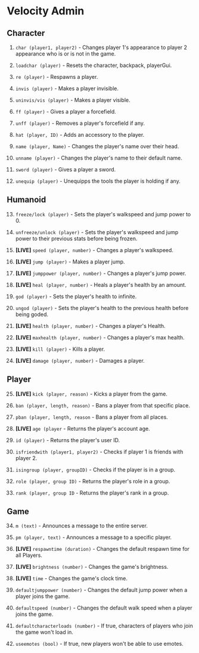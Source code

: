 # Velocity Admin

## Character

1. `char (player1, player2)` - Changes player 1's appearance to player 2 appearance who is or is not in the game.

2. `loadchar (player)` - Resets the character, backpack, playerGui.

3. `re (player)` - Respawns a player.

4. `invis (player)` - Makes a player invisible.

5. `uninvis/vis (player)` - Makes a player visible.

6. `ff (player)` - Gives a player a forcefield.

7. `unff (player)` - Removes a player's forcefield if any.

8. `hat (player, ID)` - Adds an accessory to the player.

9.  `name (player, Name)` - Changes the player's name over their head.

10. `unname (player)` - Changes the player's name to their default name.

11. `sword (player)` - Gives a player a sword.

12. `unequip (player)` - Unequipps the tools the player is holding if any.

## Humanoid

13. `freeze/lock (player)` - Sets the player's walkspeed and jump power to 0.

14. `unfreeze/unlock (player)` - Sets the player's walkspeed and jump power to their previous stats before being frozen.

15. **[LIVE]** `speed (player, number)` - Changes a player's walkspeed.

16. **[LIVE]** `jump (player)` - Makes a player jump.

17. **[LIVE]** `jumppower (player, number)` - Changes a player's jump power.

18. **[LIVE]** `heal (player, number)` - Heals a player's health by an amount.

19. `god (player)` - Sets the player's health to infinite.

20. `ungod (player)` - Sets the player's health to the previous health before being goded.

21. **[LIVE]** `health (player, number)` - Changes a player's Health.

22. **[LIVE]** `maxhealth (player, number)` - Changes a player's max health.

23. **[LIVE]** `kill (player)` - Kills a player.

24. **[LIVE]** `damage (player, number)` - Damages a player.

## Player

25. **[LIVE]** `kick (player, reason)` - Kicks a player from the game.

26. `ban (player, length, reason)` - Bans a player from that specific place.

27. `pban (player, length, reason` - Bans a player from all places.

28. **[LIVE]** `age (player` - Returns the player's account age.

29. `id (player)` - Returns the player's user ID.

30. `isfriendwith (player1, player2)` - Checks if player 1 is friends with player 2.

31. `isingroup (player, groupID)` - Checks if the player is in a group.

32. `role (player, group ID)` - Returns the player's role in a group.

33. `rank (player, group ID` - Returns the player's rank in a group.

## Game

34. `m (text)` - Announces a message to the entire server.

35. `pm (player, text)` - Announces a message to a specific player.

36. **[LIVE]** `respawntime (duration)` - Changes the default respawn time for all Players.

37. **[LIVE]** `brightness (number)` - Changes the game's brightness.

38. **[LIVE]** `time` - Changes the game's clock time.

39. `defaultjumppower (number)` - Changes the default jump power when a player joins the game.

40. `defaultspeed (number)` - Changes the default walk speed when a player joins the game.

41. `defaultcharacterloads (number)` - If true, characters of players who join the game won't load in.

42. `useemotes (bool)` - If true, new players won't be able to use emotes.